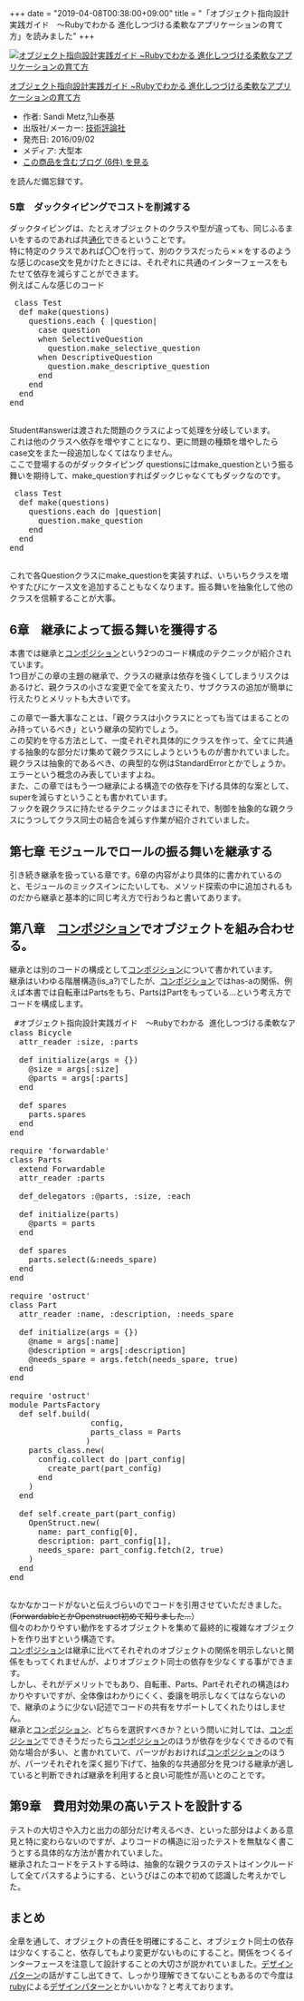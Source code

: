 +++
date = "2019-04-08T00:38:00+09:00"
title = "「オブジェクト指向設計実践ガイド　～Rubyでわかる 進化しつづける柔軟なアプリケーションの育て方」を読みました"
+++

<body>
<p></p>
<div class="hatena-asin-detail">
<a href="http://www.amazon.co.jp/exec/obidos/ASIN/477418361X/hatena-blog-22/"><img src="https://images-fe.ssl-images-amazon.com/images/I/51-TCt0H4UL._SL160_.jpg" class="hatena-asin-detail-image" alt="オブジェクト指向設計実践ガイド ~Rubyでわかる 進化しつづける柔軟なアプリケーションの育て方" title="オブジェクト指向設計実践ガイド ~Rubyでわかる 進化しつづける柔軟なアプリケーションの育て方"></a><div class="hatena-asin-detail-info">
<p class="hatena-asin-detail-title"><a href="http://www.amazon.co.jp/exec/obidos/ASIN/477418361X/hatena-blog-22/">オブジェクト指向設計実践ガイド ~Rubyでわかる 進化しつづける柔軟なアプリケーションの育て方</a></p>
<ul>
<li>
<span class="hatena-asin-detail-label">作者:</span> Sandi Metz,?山泰基</li>
<li>
<span class="hatena-asin-detail-label">出版社/メーカー:</span> <a class="keyword" href="http://d.hatena.ne.jp/keyword/%B5%BB%BD%D1%C9%BE%CF%C0%BC%D2">技術評論社</a>
</li>
<li>
<span class="hatena-asin-detail-label">発売日:</span> 2016/09/02</li>
<li>
<span class="hatena-asin-detail-label">メディア:</span> 大型本</li>
<li><a href="http://d.hatena.ne.jp/asin/477418361X/hatena-blog-22" target="_blank">この商品を含むブログ (6件) を見る</a></li>
</ul>
</div>
<div class="hatena-asin-detail-foot"></div>
</div>

<p>を読んだ備忘録です。</p>

<h3>5章　ダックタイピングでコストを削減する</h3>

<p>ダックタイピングは、たとえオブジェクトのクラスや型が違っても、同じふるまいをするのであれば共<a class="keyword" href="http://d.hatena.ne.jp/keyword/%C4%CC%B2%BD">通化</a>できるということです。<br>
特に特定のクラスであれば〇〇を行って、別のクラスだったら✗✗をするのような感じのcase文を見かけたときには、それぞれに共通のインターフェースをもたせて依存を減らすことができます。<br>
例えばこんな感じのコード</p>

<pre class="code lang-ruby" data-lang="ruby" data-unlink> class Test
  def make(questions)
    questions.each { |question|
      case question
      when SelectiveQuestion
        question.make_selective_question
      when DescriptiveQuestion
        question.make_descriptive_question
      end
    end
  end
end
 </pre>


<p>Student#answerは渡された問題のクラスによって処理を分岐しています。<br>
これは他のクラスへ依存を増やすことになり、更に問題の種類を増やしたらcase文をまた一段追加しなくてはなりません。<br>
ここで登場するのがダックタイピング
questionsにはmake_questionという振る舞いを期待して、make_questionすればダックじゃなくてもダックなのです。</p>

<pre class="code lang-ruby" data-lang="ruby" data-unlink> class Test
  def make(questions)
    questions.each do |question|
      question.make_question
    end
  end
end
 </pre>


<p>これで各Questionクラスにmake_questionを実装すれば、いちいちクラスを増やすたびにケース文を追加することもなくなります。振る舞いを抽象化して他のクラスを信頼することが大事。</p>

<h2>6章　継承によって振る舞いを獲得する</h2>

<p>本書では継承と<a class="keyword" href="http://d.hatena.ne.jp/keyword/%A5%B3%A5%F3%A5%DD%A5%B8%A5%B7%A5%E7%A5%F3">コンポジション</a>という2つのコード構成のテクニックが紹介されています。<br>
1つ目がこの章の主題の継承で、クラスの継承は依存を強くしてしまうリスクはあるけど、親クラスの小さな変更で全てを変えたり、サブクラスの追加が簡単に行えたりとメリットも大きいです。</p>

<p>この章で一番大事なことは、「親クラスは小クラスにとっても当てはまることのみ持っているべき」という継承の契約でしょう。 <br>
この契約を守る方法として、一度それぞれ具体的にクラスを作って、全てに共通する抽象的な部分だけ集めて親クラスにしようというものが書かれていました。<br>
親クラスは抽象的であるべき、の典型的な例はStandardErrorとかでしょうか。エラーという概念のみ表していますよね。<br>
また、この章ではもう一つ継承による構造での依存を下げる具体的な案として、superを減らすということも書かれています。<br>
フックを親クラスに持たせるテクニックはまさにそれで、制御を抽象的な親クラスにうつしてクラス同士の結合を減らす作業が紹介されていました。</p>

<h2>第七章 モジュールでロールの振る舞いを継承する</h2>

<p>引き続き継承を扱っている章です。6章の内容がより具体的に書かれているのと、モジュールのミックスインにたいしても、メソッド探索の中に追加されるものだから継承と基本的に同じ考え方で行おうねと書いてあります。</p>

<h2>第八章　<a class="keyword" href="http://d.hatena.ne.jp/keyword/%A5%B3%A5%F3%A5%DD%A5%B8%A5%B7%A5%E7%A5%F3">コンポジション</a>でオブジェクトを組み合わせる。</h2>

<p>継承とは別のコードの構成として<a class="keyword" href="http://d.hatena.ne.jp/keyword/%A5%B3%A5%F3%A5%DD%A5%B8%A5%B7%A5%E7%A5%F3">コンポジション</a>について書かれています。<br>
継承はいわゆる階層構造(is_a?)でしたが、<a class="keyword" href="http://d.hatena.ne.jp/keyword/%A5%B3%A5%F3%A5%DD%A5%B8%A5%B7%A5%E7%A5%F3">コンポジション</a>ではhas-aの関係、例えば本書では自転車はPartsをもち、PartsはPartをもっている...という考え方でコードを構成します。</p>

<pre class="code lang-ruby" data-lang="ruby" data-unlink> #オブジェクト指向設計実践ガイド　～Rubyでわかる 進化しつづける柔軟なアプリケーションの育て方 225pより
class Bicycle
  attr_reader :size, :parts

  def initialize(args = {})
    @size = args[:size]
    @parts = args[:parts]
  end

  def spares
    parts.spares
  end
end

require 'forwardable'
class Parts
  extend Forwardable
  attr_reader :parts

  def_delegators :@parts, :size, :each

  def initialize(parts)
    @parts = parts
  end

  def spares
    parts.select(&amp;:needs_spare)
  end
end

require 'ostruct'
class Part
  attr_reader :name, :description, :needs_spare

  def initialize(args = {})
    @name = args[:name]
    @description = args[:description]
    @needs_spare = args.fetch(needs_spare, true)
  end
end

require 'ostruct'
module PartsFactory
  def self.build(
                 config,
                 parts_class = Parts
                )
    parts_class.new(
      config.collect do |part_config|
        create_part(part_config)
      end
    )
  end

  def self.create_part(part_config)
    OpenStruct.new(
      name: part_config[0],
      description: part_config[1],
      needs_spare: part_config.fetch(2, true)
    )
  end
end
 </pre>


<p>なかなかコードがないと伝えづらいのでコードを引用させていただきました。(<s>ForwardableとかOpenstruact初めて知りました…</s>）<br>
個々のわかりやすい動作をするオブジェクトを集めて最終的に複雑なオブジェクトを作り出すという構造です。<br>
<a class="keyword" href="http://d.hatena.ne.jp/keyword/%A5%B3%A5%F3%A5%DD%A5%B8%A5%B7%A5%E7%A5%F3">コンポジション</a>は継承に比べてそれぞれのオブジェクトの関係を明示しないと関係をもってくれませんが、よりオブジェクト同士の依存を少なくする事ができます。<br>
しかし、それがデメリットでもあり、自転車、Parts、Partそれぞれの構造はわかりやすいですが、全体像はわかりにくく、委譲を明示しなくてはならないので、継承のように少ない記述でコードの共有をサポートしてくれたりはしません。<br>
継承と<a class="keyword" href="http://d.hatena.ne.jp/keyword/%A5%B3%A5%F3%A5%DD%A5%B8%A5%B7%A5%E7%A5%F3">コンポジション</a>、どちらを選択すべきか？という問いに対しては、<a class="keyword" href="http://d.hatena.ne.jp/keyword/%A5%B3%A5%F3%A5%DD%A5%B8%A5%B7%A5%E7%A5%F3">コンポジション</a>でできそうだったら<a class="keyword" href="http://d.hatena.ne.jp/keyword/%A5%B3%A5%F3%A5%DD%A5%B8%A5%B7%A5%E7%A5%F3">コンポジション</a>のほうが依存を少なくできるので有効な場合が多い、と書かれていて、パーツがおおければ<a class="keyword" href="http://d.hatena.ne.jp/keyword/%A5%B3%A5%F3%A5%DD%A5%B8%A5%B7%A5%E7%A5%F3">コンポジション</a>のほうが、パーツそれぞれを深く掘り下げて、抽象的な共通部分を見つける継承が適していると判断できれば継承を利用すると良い可能性が高いとのことです。</p>

<h2>第9章　費用対効果の高いテストを設計する</h2>

<p>テストの大切さや入力と出力の部分だけ考えるべき、といった部分はよくある意見と特に変わらないのですが、よりコードの構造に沿ったテストを無駄なく書こうとする具体的な方法が書かれていました。<br>
継承されたコードをテストする時は、抽象的な親クラスのテストはインクルードして全てパスするようにする、というびはこの本で初めて認識した考えかでした。</p>

<h2>まとめ</h2>

<p>全章を通して、オブジェクトの責任を明確にすること、オブジェクト同士の依存は少なくすること、依存してもより変更がないものにすること。関係をつくるインターフェースを注意して設計することの大切さが説かれていました。<a class="keyword" href="http://d.hatena.ne.jp/keyword/%A5%C7%A5%B6%A5%A4%A5%F3%A5%D1%A5%BF%A1%BC%A5%F3">デザインパターン</a>の話がすこし出てきて、しっかり理解できてないこともあるので今度は<a class="keyword" href="http://d.hatena.ne.jp/keyword/ruby">ruby</a>による<a class="keyword" href="http://d.hatena.ne.jp/keyword/%A5%C7%A5%B6%A5%A4%A5%F3%A5%D1%A5%BF%A1%BC%A5%F3">デザインパターン</a>とかいいかな？と考えております。</p>
</body>
